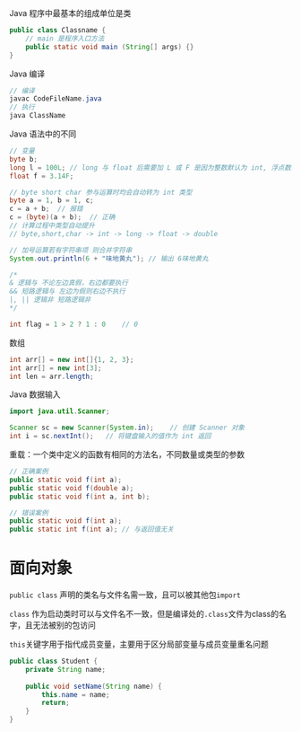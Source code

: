Java 程序中最基本的组成单位是类

```java
public class Classname {
    // main 是程序入口方法
    public static void main (String[] args) {}
}
```

Java 编译

```java
// 编译
javac CodeFileName.java
// 执行
java ClassName
```

Java 语法中的不同

```java
// 变量
byte b;
long l = 100L; // long 与 float 后需要加 L 或 F 是因为整数默认为 int, 浮点数默认为 double
float f = 3.14F;

// byte short char 参与运算时均会自动转为 int 类型
byte a = 1, b = 1, c;
c = a + b;	// 报错
c = (byte)(a + b);	// 正确
// 计算过程中类型自动提升
// byte,short,char -> int -> long -> float -> double

// 加号运算若有字符串项 则合并字符串
System.out.println(6 + "味地黄丸"); // 输出 6味地黄丸

/*
& 逻辑与 不论左边真假，右边都要执行
&& 短路逻辑与 左边为假则右边不执行
|, || 逻辑非 短路逻辑非
*/

int flag = 1 > 2 ? 1 : 0	// 0
```

数组

```java
int arr[] = new int[]{1, 2, 3};
int arr[] = new int[3];
int len = arr.length;
```

Java 数据输入

```java
import java.util.Scanner;

Scanner sc = new Scanner(System.in);	// 创建 Scanner 对象
int i = sc.nextInt();	// 将键盘输入的值作为 int 返回
```

重载：一个类中定义的函数有相同的方法名，不同数量或类型的参数
```java
// 正确案例
public static void f(int a);
public static void f(double a);
public static void f(int a, int b);

// 错误案例
public static void f(int a);
public static int f(int a);	// 与返回值无关
```

# 面向对象

`public class` 声明的类名与文件名需一致，且可以被其他包`import`

`class` 作为启动类时可以与文件名不一致，但是编译处的`.class`文件为class的名字，且无法被别的包访问

`this`关键字用于指代成员变量，主要用于区分局部变量与成员变量重名问题

```java
public class Student {
	private String name;
	
	public void setName(String name) {
		this.name = name;
		return;
	}
}
```


